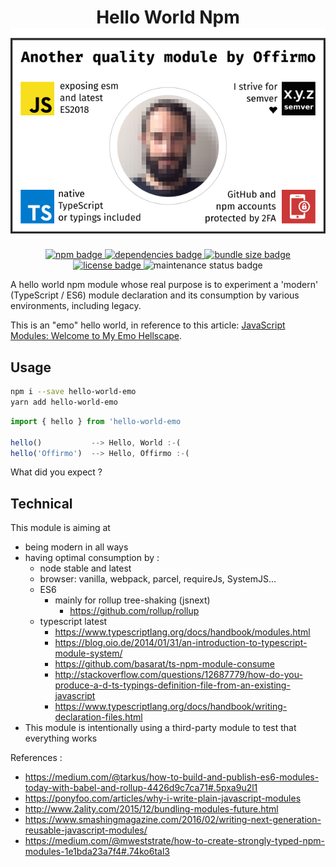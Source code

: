
<h1 align="center">
	Hello World Npm<br>
	<a href="https://www.offirmo.net/offirmo-monorepo/doc/modules-directory/index.html">
		<img src="../../doc/quality-seal/offirmos_quality_seal.svg" alt="Offirmo’s quality seal">
	</a>
</h1>

<p align="center">
	<a alt="npm package page"
		href="https://www.npmjs.com/package/hello-world-emo">
		<img alt="npm badge"
			src="https://img.shields.io/npm/v/hello-world-emo.svg">
	</a>
	<a alt="dependencies analysis"
		href="https://david-dm.org/offirmo/offirmo-monorepo?path=4-incubator%2Fhello-world-npm">
		<img alt="dependencies badge"
			src="https://img.shields.io/david/offirmo/offirmo-monorepo.svg?path=4-incubator%2Fhello-world-npm">
	</a>
	<a alt="bundle size evaluation"
		href="https://bundlephobia.com/result?p=hello-world-emo">
		<img alt="bundle size badge"
			src="https://img.shields.io/bundlephobia/minzip/hello-world-emo.svg">
	</a>
	<a alt="license"
		href="http://unlicense.org/">
		<img alt="license badge"
			src="http://img.shields.io/badge/license-public_domain-brightgreen.svg">
	</a>
		<img alt="maintenance status badge"
			src="https://img.shields.io/maintenance/yes/2019.svg">
</p>


A hello world npm module whose real purpose is to experiment a 'modern' (TypeScript / ES6)
module declaration and its consumption by various environments, including legacy.

This is an "emo" hello world, in reference to this article: [JavaScript Modules: Welcome to My Emo Hellscape](https://medium.com/@trek/last-week-i-had-a-small-meltdown-on-twitter-about-npms-future-plans-around-front-end-packaging-b424dd8d367a).

## Usage

```sh
npm i --save hello-world-emo
yarn add hello-world-emo
```

```js
import { hello } from 'hello-world-emo

hello()           --> Hello, World :-(
hello('Offirmo')  --> Hello, Offirmo :-(
```
What did you expect ?


## Technical
This module is aiming at
* being modern in all ways
* having optimal consumption by :
  * node stable and latest
  * browser: vanilla, webpack, parcel, requireJs, SystemJS...
  * ES6
    * mainly for rollup tree-shaking (jsnext)
      * https://github.com/rollup/rollup
  * typescript latest
    * https://www.typescriptlang.org/docs/handbook/modules.html
    * https://blog.oio.de/2014/01/31/an-introduction-to-typescript-module-system/
    * https://github.com/basarat/ts-npm-module-consume
    * http://stackoverflow.com/questions/12687779/how-do-you-produce-a-d-ts-typings-definition-file-from-an-existing-javascript
    * https://www.typescriptlang.org/docs/handbook/writing-declaration-files.html
* This module is intentionally using a third-party module to test that everything works

References :
* https://medium.com/@tarkus/how-to-build-and-publish-es6-modules-today-with-babel-and-rollup-4426d9c7ca71#.5pxa9u2l1
* https://ponyfoo.com/articles/why-i-write-plain-javascript-modules
* http://www.2ality.com/2015/12/bundling-modules-future.html
* https://www.smashingmagazine.com/2016/02/writing-next-generation-reusable-javascript-modules/
* https://medium.com/@mweststrate/how-to-create-strongly-typed-npm-modules-1e1bda23a7f4#.74ko6tal3
